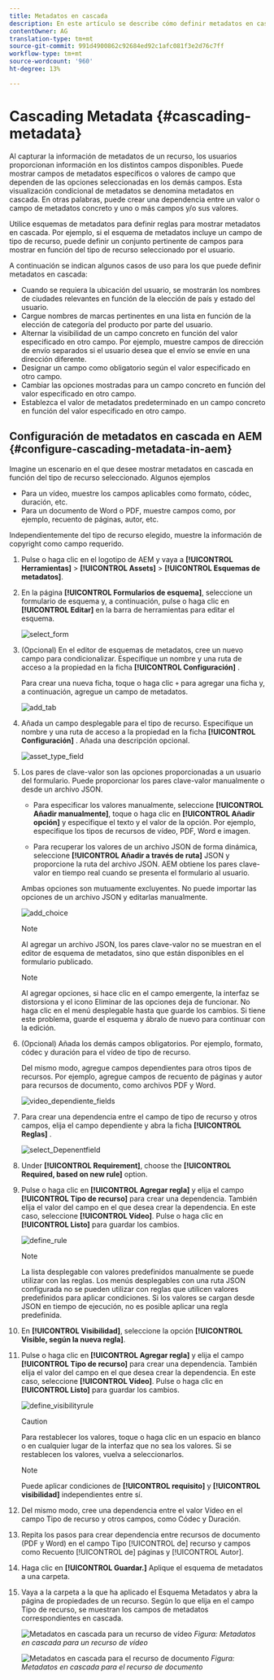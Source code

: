 ```yaml
---
title: Metadatos en cascada
description: En este artículo se describe cómo definir metadatos en cascada para los recursos.
contentOwner: AG
translation-type: tm+mt
source-git-commit: 991d4900862c92684ed92c1afc081f3e2d76c7ff
workflow-type: tm+mt
source-wordcount: '960'
ht-degree: 13%

---
```



# Cascading Metadata {#cascading-metadata}

Al capturar la información de metadatos de un recurso, los usuarios proporcionan información en los distintos campos disponibles. Puede mostrar campos de metadatos específicos o valores de campo que dependen de las opciones seleccionadas en los demás campos. Esta visualización condicional de metadatos se denomina metadatos en cascada. En otras palabras, puede crear una dependencia entre un valor o campo de metadatos concreto y uno o más campos y/o sus valores.

Utilice esquemas de metadatos para definir reglas para mostrar metadatos en cascada. Por ejemplo, si el esquema de metadatos incluye un campo de tipo de recurso, puede definir un conjunto pertinente de campos para mostrar en función del tipo de recurso seleccionado por el usuario.

A continuación se indican algunos casos de uso para los que puede definir metadatos en cascada:

* Cuando se requiera la ubicación del usuario, se mostrarán los nombres de ciudades relevantes en función de la elección de país y estado del usuario.
* Cargue nombres de marcas pertinentes en una lista en función de la elección de categoría del producto por parte del usuario.
* Alternar la visibilidad de un campo concreto en función del valor especificado en otro campo. Por ejemplo, muestre campos de dirección de envío separados si el usuario desea que el envío se envíe en una dirección diferente.
* Designar un campo como obligatorio según el valor especificado en otro campo.
* Cambiar las opciones mostradas para un campo concreto en función del valor especificado en otro campo.
* Establezca el valor de metadatos predeterminado en un campo concreto en función del valor especificado en otro campo.

## Configuración de metadatos en cascada en AEM {#configure-cascading-metadata-in-aem}

Imagine un escenario en el que desee mostrar metadatos en cascada en función del tipo de recurso seleccionado. Algunos ejemplos

* Para un vídeo, muestre los campos aplicables como formato, códec, duración, etc.
* Para un documento de Word o PDF, muestre campos como, por ejemplo, recuento de páginas, autor, etc.

Independientemente del tipo de recurso elegido, muestre la información de copyright como campo requerido.

1. Pulse o haga clic en el logotipo de AEM y vaya a **[!UICONTROL Herramientas]** > **[!UICONTROL Assets]** > **[!UICONTROL Esquemas de metadatos]**.
1. En la página **[!UICONTROL Formularios de esquema]**, seleccione un formulario de esquema y, a continuación, pulse o haga clic en **[!UICONTROL Editar]** en la barra de herramientas para editar el esquema.

   ![select_form](assets/select_form.png)

1. (Opcional) En el editor de esquemas de metadatos, cree un nuevo campo para condicionalizar. Especifique un nombre y una ruta de acceso a la propiedad en la ficha **[!UICONTROL Configuración]** .

   Para crear una nueva ficha, toque o haga clic `+` para agregar una ficha y, a continuación, agregue un campo de metadatos.

   ![add_tab](assets/add_tab.png)

1. Añada un campo desplegable para el tipo de recurso. Especifique un nombre y una ruta de acceso a la propiedad en la ficha **[!UICONTROL Configuración]** . Añada una descripción opcional.

   ![asset_type_field](assets/asset_type_field.png)

1. Los pares de clave-valor son las opciones proporcionadas a un usuario del formulario. Puede proporcionar los pares clave-valor manualmente o desde un archivo JSON.

   * Para especificar los valores manualmente, seleccione **[!UICONTROL Añadir manualmente]**, toque o haga clic en **[!UICONTROL Añadir opción]** y especifique el texto y el valor de la opción. Por ejemplo, especifique los tipos de recursos de vídeo, PDF, Word e imagen.

   * Para recuperar los valores de un archivo JSON de forma dinámica, seleccione **[!UICONTROL Añadir a través de ruta]** JSON y proporcione la ruta del archivo JSON. AEM obtiene los pares clave-valor en tiempo real cuando se presenta el formulario al usuario.

   Ambas opciones son mutuamente excluyentes. No puede importar las opciones de un archivo JSON y editarlas manualmente.

   ![add_choice](assets/add_choice.png)

   >[!NOTE]
   >
   >Al agregar un archivo JSON, los pares clave-valor no se muestran en el editor de esquema de metadatos, sino que están disponibles en el formulario publicado.

   >[!NOTE]
   >
   >Al agregar opciones, si hace clic en el campo emergente, la interfaz se distorsiona y el icono Eliminar de las opciones deja de funcionar. No haga clic en el menú desplegable hasta que guarde los cambios. Si tiene este problema, guarde el esquema y ábralo de nuevo para continuar con la edición.

1. (Opcional) Añada los demás campos obligatorios. Por ejemplo, formato, códec y duración para el vídeo de tipo de recurso.

   Del mismo modo, agregue campos dependientes para otros tipos de recursos. Por ejemplo, agregue campos de recuento de páginas y autor para recursos de documento, como archivos PDF y Word.

   ![video_dependiente_fields](assets/video_dependent_fields.png)

1. Para crear una dependencia entre el campo de tipo de recurso y otros campos, elija el campo dependiente y abra la ficha **[!UICONTROL Reglas]** .

   ![select_Depenentfield](assets/select_dependentfield.png)

1. Under **[!UICONTROL Requirement]**, choose the **[!UICONTROL Required, based on new rule]** option.
1. Pulse o haga clic en **[!UICONTROL Agregar regla]** y elija el campo **[!UICONTROL Tipo de recurso]** para crear una dependencia. También elija el valor del campo en el que desea crear la dependencia. En este caso, seleccione **[!UICONTROL Vídeo]**. Pulse o haga clic en **[!UICONTROL Listo]** para guardar los cambios.

   ![define_rule](assets/define_rule.png)

   >[!NOTE]
   >
   >La lista desplegable con valores predefinidos manualmente se puede utilizar con las reglas. Los menús desplegables con una ruta JSON configurada no se pueden utilizar con reglas que utilicen valores predefinidos para aplicar condiciones. Si los valores se cargan desde JSON en tiempo de ejecución, no es posible aplicar una regla predefinida.

1. En **[!UICONTROL Visibilidad]**, seleccione la opción **[!UICONTROL Visible, según la nueva regla]**.

1. Pulse o haga clic en **[!UICONTROL Agregar regla]** y elija el campo **[!UICONTROL Tipo de recurso]** para crear una dependencia. También elija el valor del campo en el que desea crear la dependencia. En este caso, seleccione **[!UICONTROL Vídeo]**. Pulse o haga clic en **[!UICONTROL Listo]** para guardar los cambios.

   ![define_visibilityrule](assets/define_visibilityrule.png)

   >[!CAUTION]
   >
   >Para restablecer los valores, toque o haga clic en un espacio en blanco o en cualquier lugar de la interfaz que no sea los valores. Si se restablecen los valores, vuelva a seleccionarlos.

   >[!NOTE]
   >
   >Puede aplicar condiciones de **[!UICONTROL requisito]** y **[!UICONTROL visibilidad]** independientes entre sí.

1. Del mismo modo, cree una dependencia entre el valor Vídeo en el campo Tipo de recurso y otros campos, como Códec y Duración.
1. Repita los pasos para crear dependencia entre recursos de documento (PDF y Word) en el campo Tipo [!UICONTROL de] recurso y campos como Recuento [!UICONTROL de] páginas y [!UICONTROL Autor].
1. Haga clic en **[!UICONTROL Guardar.]** Aplique el esquema de metadatos a una carpeta.

1. Vaya a la carpeta a la que ha aplicado el Esquema Metadatos y abra la página de propiedades de un recurso. Según lo que elija en el campo Tipo de recurso, se muestran los campos de metadatos correspondientes en cascada.

   ![Metadatos en cascada para un recurso de vídeo](assets/video_asset.png)
   *Figura: Metadatos en cascada para un recurso de vídeo*

   ![Metadatos en cascada para el recurso de documento](assets/doc_type_fields.png)
   *Figura: Metadatos en cascada para el recurso de documento*
